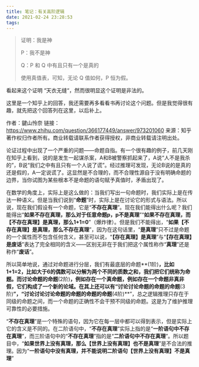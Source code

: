 ```yaml
---
title: 笔记：有关高阶逻辑
date: 2021-02-24 23:28:53
tags:
---
```


>证明：我是神
>
>P：我不是神
>
>Q：P 和 Q 中有且只有一个是真的
>
>使用真值表，可知，无论 Q 值如何，P 恒为假。

看起来这个证明 “天衣无缝“，然而很明显这个证明是非法的。



这里是一个知乎上的回答，我还需要再多看看书再讨论这个问题。但是我觉得很有趣，就先把这个回答列在这里，以后补上。

作者：鍵山怜奈
链接：https://www.zhihu.com/question/366177449/answer/973201060
来源：知乎
著作权归作者所有。商业转载请联系作者获得授权，非商业转载请注明出处。



论证过程中出现了一个严重的问题——命题自指。有一个很有趣的例子，前几天刚在知乎上看到，说的是发生一起谋杀案，A和B被警察抓起来了，A说“人不是我杀的”，B说“我们之中有且只有一个人说了谎”。经过推理可发现，无论B说的是真的还是假的，A一定说谎了。这显然是不合理的，而不合理性源自于没有明确命题的边界，当你试图为某些根本不是命题的语句赋予真值时，矛盾出现了。

在数学的角度上，实际上是这么做的：当我们写出一句命题时，我们实际上是在传达一种语义。但是当我们说到“**命题**”时，实际上是在讨论它的形式与语法。所以说，现在我们假设有一个命题，它是“**不存在真理**”。现在我们能得出什么呢？我们能得出“**如果不存在真理，那么对于任意命题p，p不是真理**”“**如果不存在真理，而【不存在真理】是真理，那么1+1=0**”（爆炸律）。但是我们不能得出，“**如果【不存在真理】是真理，那么不存在真理**”，因为在这句话里，“**是真理**”只不过是命题的一个属性而不包含任何含义，甚至可以说，“**【存在真理】是真理**”与“**【存在真理】是废话**”表达了完全相同的含义——区别无非在于我们把这个属性称作“**真理**”还是称作“**废话**”。

所以简单地说，通过对命题进行分层，我们有最底层的命题**(1阶)**，比如1+1=2，比如大于6的偶数可以分解为两个不同的质数之和，我们把它们统称为命题。而讨论命题的命题**(2阶)**，例如存在一个真命题，例如存在一个命题非真非假，它们构成了一个新的论域。在其上还可以有“讨论讨论命题的命题的命题**(3阶)**”，“讨论讨论讨论命题的命题的命题的命题**(4阶)**”，总之逻辑推理只存在于同级的命题之间，而一个命题的正确性不会干预不同级的命题。这是为了维护推理可靠性的必要措施。

“**不存在真理**”是一个特殊的语句，因为它在每一层中都可以得到表示，但是实际上它的含义是不同的。在二阶语句中，“**不存在真理**”实际上指的是“**一阶语句中不存在真理**”，而三阶语句中的“**不存在真理**”指的是“**二阶语句中不存在真理**”。所以题目中，“**如果世界上没有真理，那么【世界上没有真理】也不是真理**”是不合法的推理。因为“**一阶语句中没有真理，并不能说明二阶语句【世界上没有真理】不是真理**”
